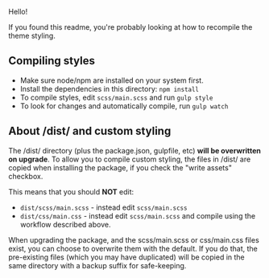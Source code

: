 Hello!

If you found this readme, you're probably looking at how to recompile the theme styling. 

## Compiling styles

- Make sure node/npm are installed on your system first.
- Install the dependencies in this directory: `npm install`
- To compile styles, edit `scss/main.scss` and run `gulp style`
- To look for changes and automatically compile, run `gulp watch`

## About /dist/ and custom styling

The /dist/ directory (plus the package.json, gulpfile, etc) **will be overwritten on upgrade**. To allow you to compile custom styling, the files in /dist/ are copied when installing the package, if you check the "write assets" checkbox.

This means that you should **NOT** edit:

- `dist/scss/main.scss` - instead edit `scss/main.scss`
- `dist/css/main.css` - instead edit `scss/main.scss` and compile using the workflow described above.

When upgrading the package, and the scss/main.scss or css/main.css files exist, you can choose to overwrite them with the default. If you do that, the pre-existing files (which you may have duplicated) will be copied in the same directory with a backup suffix for safe-keeping. 

